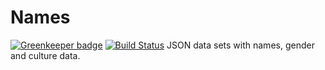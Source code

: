 # Names

[![Greenkeeper badge](https://badges.greenkeeper.io/axtscz/name-datasets.svg)](https://greenkeeper.io/) [![Build Status](https://travis-ci.org/axtscz/name-datasets.svg?branch=master)](https://travis-ci.org/axtscz/name-datasets)
JSON data sets with names, gender and culture data.
